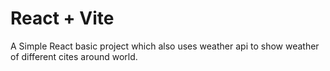 # React + Vite

A Simple React basic project which also uses weather api to show weather of different cites around world.
